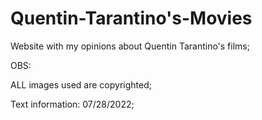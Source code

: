 # Quentin-Tarantino's-Movies
Website with my opinions about Quentin Tarantino's films;

OBS: 

ALL images used are copyrighted;

Text information: 07/28/2022;